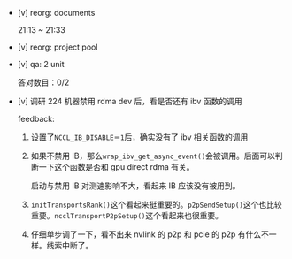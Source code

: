 * [v] reorg: documents

    21:13 ~ 21:33

* [v] reorg: project pool

* [v] qa: 2 unit

    答对数目：0/2

* [v] 调研 224 机器禁用 rdma dev 后，看是否还有 ibv 函数的调用

    feedback:

    1. 设置了`NCCL_IB_DISABLE＝1`后，确实没有了 ibv 相关函数的调用

    2. 如果不禁用 IB，那么`wrap_ibv_get_async_event()`会被调用。后面可以判断一下这个函数是否和 gpu direct rdma 有关。

        启动与禁用 IB 对测速影响不大，看起来 IB 应该没有被用到。

    3. `initTransportsRank()`这个看起来挺重要的。`p2pSendSetup()`这个也比较重要。`ncclTransportP2pSetup()`这个看起来也很重要。

    4. 仔细单步调了一下，看不出来 nvlink 的 p2p 和 pcie 的 p2p 有什么不一样。线索中断了。
